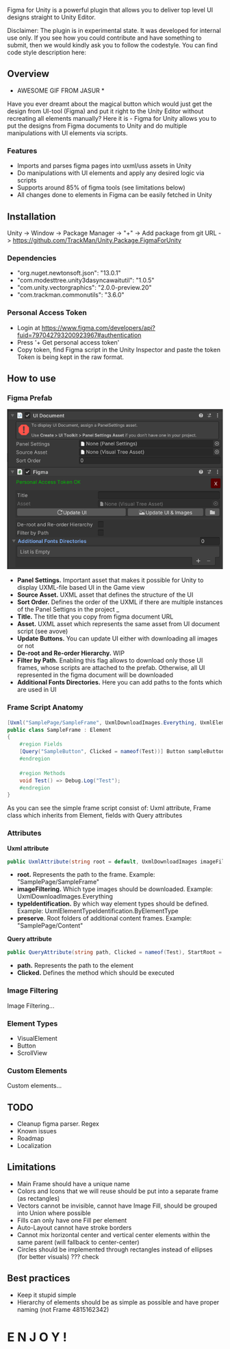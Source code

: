 Figma for Unity is a powerful plugin that allows you to deliver top level UI designs straight to Unity Editor.

Disclaimer: The plugin is in experimental state. It was developed for internal use only. If you see how you could contribute and have something to submit, then we would kindly ask you to follow the codestyle. You can find code style description here: <link>

## Overview

* AWESOME GIF FROM JASUR *

Have you ever dreamt about the magical button which would just get the design from UI-tool (Figma) and put it right to the Unity Editor without recreating all elements manually? Here it is - Figma for Unity allows you to put the designs from Figma documents to Unity and do multiple manipulations with UI elements via scripts.  

### Features
- Imports and parses figma pages into uxml/uss assets in Unity
- Do manipulations with UI elements and apply any desired logic via scripts
- Supports around 85% of figma tools (see limitations below)
- All changes done to elements in Figma can be easily fetched in Unity 

## Installation
Unity -> Window -> Package Manager -> "+" -> Add package from git URL -> https://github.com/TrackMan/Unity.Package.FigmaForUnity

### Dependencies
- "org.nuget.newtonsoft.json": "13.0.1"
- "com.modesttree.unity3dasyncawaitutil": "1.0.5"
- "com.unity.vectorgraphics": "2.0.0-preview.20"
- "com.trackman.commonutils": "3.6.0"

### Personal Access Token
- Login at https://www.figma.com/developers/api?fuid=797042793200923967#authentication
- Press '+ Get personal access token'
- Copy token, find Figma script in the Unity Inspector and paste the token
Token is being kept in the raw format.

## How to use

### Figma Prefab
![image](https://github.com/anton-trackman/test/blob/main/FigmaPrefab.png)

* **Panel Settings.** Important asset that makes it possible for Unity to display UXML-file based UI in the Game view
* **Source Asset.** UXML asset that defines the structure of the UI
* **Sort Order.** Defines the order of the UXML if there are multiple instances of the Panel Settigns in the project
_
* **Title.** The title that you copy from figma document URL
* **Asset.** UXML asset which represents the same asset from UI document script (see avove)
* **Update Buttons.** You can update UI either with downloading all images or not
* **De-root and Re-order Hierarchy.** WIP
* **Filter by Path.** Enabling this flag allows to download only those UI frames, whose scripts are attached to the prefab. Otherwise, all UI represented in the figma document will be downloaded
* **Additional Fonts Directories.** Here you can add paths to the fonts which are used in UI

### Frame Script Anatomy
```csharp
[Uxml("SamplePage/SampleFrame", UxmlDownloadImages.Everything, UxmlElementTypeIdentification.ByElementType)]
public class SampleFrame : Element
{
    #region Fields
    [Query("SampleButton", Clicked = nameof(Test))] Button sampleButton;
    #endregion

    #region Methods
    void Test() => Debug.Log("Test");
    #endregion
}
```
As you can see the simple frame script consist of: Uxml attribute, Frame class which inherits from Element, fields with Query attributes

### Attributes
**Uxml attribute**
```csharp
public UxmlAttribute(string root = default, UxmlDownloadImages imageFiltering = UxmlDownloadImages.Everything, UxmlElementTypeIdentification typeIdentification = UxmlElementTypeIdentification.ByName, params string[] preserve)
```
* **root.** Represents the path to the frame. Example: "SamplePage/SampleFrame"
* **imageFiltering.** Which type images should be downloaded. Example: UxmlDownloadImages.Everything
* **typeIdentification.** By which way element types should be defined. Example: UxmlElementTypeIdentification.ByElementType
* **preserve**. Root folders of additional content frames. Example: "SamplePage/Content"
  
**Query attribute**
```csharp
public QueryAttribute(string path, Clicked = nameof(Test), StartRoot = true, StopRoot = true, Nullable = true, Template = "SampleTemplate", UseTrickleDown = TrickleDown.TrickleDown)
```
* **path.** Represents the path to the element
* **Clicked.** Defines the method which should be executed

### Image Filtering
Image Filtering...

### Element Types
* VisualElement
* Button
* ScrollView

### Custom Elements
Custom elements...

## TODO
- Cleanup figma parser. Regex
- Known issues
- Roadmap
- Localization

## Limitations
- Main Frame should have a unique name
- Colors and Icons that we will reuse should be put into a separate frame (as rectangles)
- Vectors cannot be invisible, cannot have Image Fill, should be grouped into Union where possible
- Fills can only have one Fill per element
- Auto-Layout cannot have stroke borders
- Cannot mix horizontal center and vertical center elements within the same parent (will fallback to center-center)
- Circles should be implemented through rectangles instead of ellipses (for better visuals) ??? check

## Best practices
- Keep it stupid simple
- Hierarchy of elements should be as simple as possible and have proper naming (not Frame 4815162342)

# E N J O Y !

